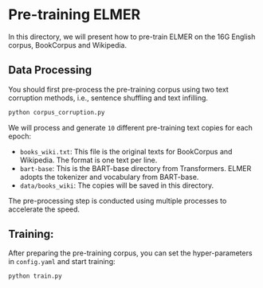# Pre-training ELMER

In this directory, we will present how to pre-train ELMER on the 16G English corpus, BookCorpus and Wikipedia.

## Data Processing

You should first pre-process the pre-training corpus using two text corruption methods, i.e., sentence shuffling and text infilling.

```python
python corpus_corruption.py
```

We will process and generate `10` different pre-training text copies for each epoch:

- `books_wiki.txt`: This file is the original texts for BookCorpus and Wikipedia. The format is one text per line.
- `bart-base`: This is the BART-base directory from Transformers. ELMER adopts the tokenizer and vocabulary from BART-base.
- `data/books_wiki`: The copies will be saved in this directory.

The pre-processing step is conducted using multiple processes to accelerate the speed.

## Training:

After preparing the pre-training corpus, you can set the hyper-parameters in `config.yaml` and start training:

```python
python train.py
```
